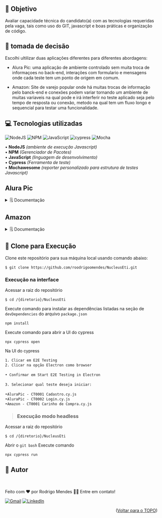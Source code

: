 <div id="top"></div>

## 🚩 Objetivo

Avaliar capacidade técnica do candidato(a) com as tecnologias requeridas pela vaga, tais
como uso do GIT, javascript e boas práticas e organização de código.

## 🔀 tomada de decisão 

Escolhi ultilizar duas aplicações diferentes para diferentes abordagens:
- Alura Pic: uma aplicação de ambiente controlado sem muita troca de informaçoes no back-end, interações com formulario e mensagens onde cada teste tem um ponto de origem em comum.

- Amazon: Site de varejo popular onde há muitas trocas de informação pelo banck-end e conexões podem variar tornando um ambiente de muitas variaveis na qual pode e irá interferir no teste aplicado seja pelo tempo de resposta ou conexão, metodo na qual tem um fluxo longo e sequencial para testar uma funcionalidade.

## 💻 Tecnologias utilizadas
![NodeJS](https://img.shields.io/badge/node.js-6DA55F?style=for-the-badge&logo=node.js&logoColor=white)
![NPM](https://img.shields.io/badge/NPM-%23000000.svg?style=for-the-badge&logo=npm&logoColor=white)
![JavaScript](https://img.shields.io/badge/javascript-%23323330.svg?style=for-the-badge&logo=javascript&logoColor=%23F7DF1E)
![cypress](https://img.shields.io/badge/-cypress-%23E5E5E5?style=for-the-badge&logo=cypress&logoColor=058a5e)
![Mocha](https://img.shields.io/badge/-mochawesome-%238D6748?style=for-the-badge&logo=mocha&logoColor=white)


• **NodeJS** *(ambiente de execução Javascript)*
<br/>
• **NPM** *(Gerenciador de Pacotes)*
<br/>
• **JavaScript** *(linguagem de desenvolvimento)*
<br/>
• **Cypress** *(Ferramenta de teste)*
<br/>
• **Mochawesome** *(reporter  personalizado para estrutura de testes Javascript)*


## Alura Pic
<details><summary>🗒️ Documentação</summary>

## 🧪 Ciclo de Teste:
<img  alt="Relatorio de teste AluraPic" width="700" src="https://github.com/roodrigoomendes/NucleusEti/blob/main/assets/AluraPic.png?raw=true">


## AluraPic - CT0001 Cadastro
<img  alt="AluraPic - CT0001 Cadastro" width="500" src="https://github.com/roodrigoomendes/NucleusEti/blob/main/assets/AluraPic-CT0001.gif?raw=true">

## AluraPic - CT0002 Login
<img  alt="AluraPic - CT0001 Cadastro" width="500" src="https://github.com/roodrigoomendes/NucleusEti/blob/main/assets/AluraPic-CT0002.gif?raw=true">


## relatório Mochawesome CT001 Cadastro:
![Mocha](https://img.shields.io/badge/-mochawesome-%238D6748?style=for-the-badge&logo=mocha&logoColor=white)
<br>
<img  alt="AluraPic - CT0001 Cadastro" width="500" src="https://github.com/roodrigoomendes/NucleusEti/blob/main/assets/CT001.png?raw=true">

## relatório Cypress CT001 Cadastro:
![cypress](https://img.shields.io/badge/-cypress-%23E5E5E5?style=for-the-badge&logo=cypress&logoColor=058a5e)
<br>
<img  alt="AluraPic - CT0001 Cadastro" width="500" src="https://github.com/roodrigoomendes/NucleusEti/blob/main/assets/Alura%20Pic%20CT001%20cadastro.png?raw=true">


## relatório Mochawesome CT002 Login:
![Mocha](https://img.shields.io/badge/-mochawesome-%238D6748?style=for-the-badge&logo=mocha&logoColor=white)
<br>
<img  alt="AluraPic - CT002 Login" width="500" src="https://github.com/roodrigoomendes/NucleusEti/blob/main/assets/CT002.png?raw=true">
<br>



## relatório Cypress CT002 Login:
![cypress](https://img.shields.io/badge/-cypress-%23E5E5E5?style=for-the-badge&logo=cypress&logoColor=058a5e)
<br>
<img  alt="AluraPic - CT002 Login" width="500" src="https://github.com/roodrigoomendes/NucleusEti/blob/main/assets/Alura%20Pic%20CT002%20Login.png?raw=true">
<br>

</details>

## Amazon
<details><summary>🗒️ Documentação</summary>

## 🧪 Ciclo de Teste:
<img  alt="Relatorio de teste Amazon" width="700" src="https://github.com/roodrigoomendes/NucleusEti/blob/main/assets/Amazon.png?raw=true">


## Amazon - CT0001 Carrinho de compra
<img  alt="AluraPic - CT0001 Cadastro" width="500" src="https://github.com/roodrigoomendes/NucleusEti/blob/main/assets/Amazon-CT0001.gif?raw=true">


## relatório Mochawesome CT001 Carrinho de Compra:
![Mocha](https://img.shields.io/badge/-mochawesome-%238D6748?style=for-the-badge&logo=mocha&logoColor=white)
<br>
<img  alt="Amazon - CT001 Carrinho de Compra" width="500" src="https://github.com/roodrigoomendes/NucleusEti/blob/main/assets/CT001%20Amazon.png?raw=true">
<br>

## relatório Cypress CT001 Carrinho de Compra:
![cypress](https://img.shields.io/badge/-cypress-%23E5E5E5?style=for-the-badge&logo=cypress&logoColor=058a5e)
<br>
<img  alt="Amazon - CT001 Carrinho de Compra" width="500" src="https://github.com/roodrigoomendes/NucleusEti/blob/main/assets/Amazon%20CT001%20carrinho%20de%20compra.png?raw=true">
<br>

</details>

## 📀 Clone para Execução

Clone este repositório para sua máquina local usando comando abaixo:

```
$ git clone https://github.com/roodrigoomendes/NucleusEti.git
```

### Execução na interface

Acessar a raiz do repositório
```
$ cd /{diretorio}/NucleusEti
```
Execute comando para instalar as dependências listadas na seção de `devDependencies` do arquivo `package.json`

```
npm install
```

Execute comando para abrir a UI do cypress
```
npx cypress open
```

Na UI do cypress
```
1. Clicar em E2E Testing
2. Clicar na opção Electron como browser

• Confirmar em Start E2E Testing in Electron

3. Selecionar qual teste deseja iniciar:

•AluraPic - CT0001 Cadastro.cy.js
•AluraPic - CT0002 Login.cy.js
•Amazon - CT0001 Carinho de Compra.cy.js

```

>### Execução modo headless 

Acessar a raiz do repositório
```
$ cd /{diretorio}/NucleusEti
```
Abrir o ```git bash```
Execute comando 
```
npx cypress run
```


## 💯 Autor

<img style="border-radius: 50%;" src="https://github.com/roodrigoomendes.png" width="100px" alt=""/><br>
<br />
Feito com ❤️ por Rodrigo Mendes 👋🏽 Entre em contato!
<br/>


 <a href="mailto:roodrigoomendessilva@gmail.com">![Gmail](https://img.shields.io/badge/Gmail-D14836?style=for-the-badge&logo=gmail&logoColor=white)</a>
 <a href="https://www.linkedin.com/in/rodrigomendes-/" target="_blank">![LinkedIn](https://img.shields.io/badge/linkedin-%230077B5.svg?style=for-the-badge&logo=linkedin&logoColor=white)</a> 

<p align="right">(<a href="#top">Voltar para o TOPO</a>)</p>
